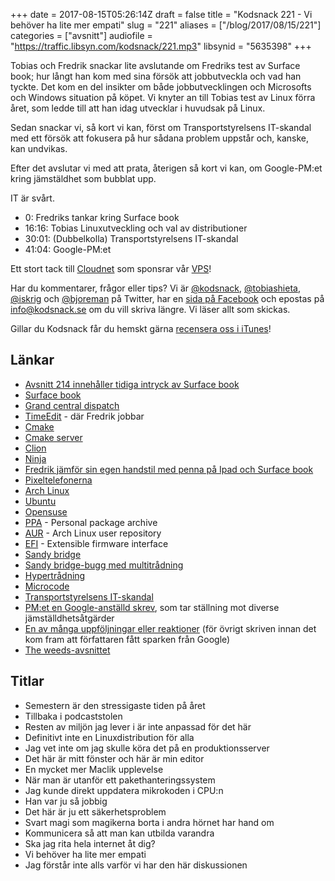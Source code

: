 +++
date = 2017-08-15T05:26:14Z
draft = false
title = "Kodsnack 221 - Vi behöver ha lite mer empati"
slug = "221"
aliases = ["/blog/2017/08/15/221"]
categories = ["avsnitt"]
audiofile = "https://traffic.libsyn.com/kodsnack/221.mp3"
libsynid = "5635398"
+++

Tobias och Fredrik snackar lite avslutande om Fredriks test av Surface book; hur långt han kom med sina försök att jobbutveckla och vad han tyckte. Det kom en del insikter om både jobbutvecklingen och Microsofts och Windows situation på köpet. Vi knyter an till Tobias test av Linux förra året, som ledde till att han idag utvecklar i huvudsak på Linux.

Sedan snackar vi, så kort vi kan, först om Transportstyrelsens IT-skandal med ett försök att fokusera på hur sådana problem uppstår och, kanske, kan undvikas.

Efter det avslutar vi med att prata, återigen så kort vi kan, om Google-PM:et kring jämstäldhet som bubblat upp.

IT är svårt.

* 0: Fredriks tankar kring Surface book
* 16:16: Tobias Linuxutveckling och val av distributioner
* 30:01: (Dubbelkolla) Transportstyrelsens IT-skandal
* 41:04: Google-PM:et

Ett stort tack till [Cloudnet](http://www.cloudnet.se) som sponsrar vår [VPS](http://en.wikipedia.org/wiki/Virtual_private_server)!

Har du kommentarer, frågor eller tips? Vi är [@kodsnack](https://www.twitter.com/kodsnack), [@tobiashieta](https://www.twitter.com/tobiashieta), [@iskrig](https://www.twitter.com/iskrig) och [@bjoreman](https://www.twitter.com/bjoreman) på Twitter, har en [sida på Facebook](https://www.facebook.com/kodsnack) och epostas på [info@kodsnack.se](mailto:info@kodsnack.se) om du vill skriva längre. Vi läser allt som skickas.

Gillar du Kodsnack får du hemskt gärna [recensera oss i iTunes](http://itunes.apple.com/se/podcast/kodsnack/id561631498?l=en)!

## Länkar ##
* [Avsnitt 214 innehåller tidiga intryck av Surface book](http://kodsnack.se/214/)
* [Surface book](https://en.wikipedia.org/wiki/Surface_Book)
* [Grand central dispatch](https://en.wikipedia.org/wiki/Grand_Central_Dispatch)
* [TimeEdit](http://www.timeedit.com/) - där Fredrik jobbar
* [Cmake](https://en.wikipedia.org/wiki/CMake)
* [Cmake server](https://cmake.org/cmake/help/v3.7/manual/cmake-server.7.html)
* [Clion](https://www.jetbrains.com/clion/)
* [Ninja](https://en.wikipedia.org/wiki/Ninja_%28build_system%29)
* [Fredrik jämför sin egen handstil med penna på Ipad och Surface book](https://bjoreman.com/thoughts/penWriting.html)
* [Pixeltelefonerna](https://en.wikipedia.org/wiki/Pixel_%28smartphone%29)
* [Arch Linux](https://en.wikipedia.org/wiki/Arch_Linux)
* [Ubuntu](https://en.wikipedia.org/wiki/Ubuntu_%28operating_system%29)
* [Opensuse](https://en.wikipedia.org/wiki/OpenSUSE)
* [PPA](https://launchpad.net/ubuntu/+ppas) - Personal package archive
* [AUR](https://aur.archlinux.org/) - Arch Linux user repository
* [EFI](https://en.wikipedia.org/wiki/Unified_Extensible_Firmware_Interface) - Extensible firmware interface
* [Sandy bridge](https://en.wikipedia.org/wiki/Sandy_Bridge)
* [Sandy bridge-bugg med multitrådning](https://news.ycombinator.com/item?id=14630183)
* [Hypertrådning](https://en.wikipedia.org/wiki/Hyper-threading)
* [Microcode](https://en.wikipedia.org/wiki/Microcode)
* [Transportstyrelsens IT-skandal](https://sv.wikipedia.org/wiki/Transportstyrelsens_IT-upphandling)
* [PM:et en Google-anställd skrev](https://gizmodo.com/exclusive-heres-the-full-10-page-anti-diversity-screed-1797564320), som tar ställning mot diverse jämställdhetsåtgärder
* [En av många uppföljningar eller reaktioner](https://medium.com/@yonatanzunger/so-about-this-googlers-manifesto-1e3773ed1788) (för övrigt skriven innan det kom fram att författaren fått sparken från Google)
* [The weeds-avsnittet](https://art19.com/shows/the-weeds/episodes/d5b9d925-42eb-4ef2-9b5a-5bf9fda15abe)

## Titlar ##
* Semestern är den stressigaste tiden på året
* Tillbaka i podcaststolen
* Resten av miljön jag lever i är inte anpassad för det här
* Definitivt inte en Linuxdistribution för alla
* Jag vet inte om jag skulle köra det på en produktionsserver
* Det här är mitt fönster och här är min editor
* En mycket mer Maclik upplevelse
* När man är utanför ett pakethanteringssystem
* Jag kunde direkt uppdatera mikrokoden i CPU:n
* Han var ju så jobbig
* Det här är ju ett säkerhetsproblem
* Svart magi som magikerna borta i andra hörnet har hand om
* Kommunicera så att man kan utbilda varandra
* Ska jag rita hela internet åt dig?
* Vi behöver ha lite mer empati
* Jag förstår inte alls varför vi har den här diskussionen